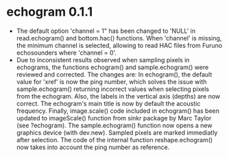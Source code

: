 # echogram 0.1.1
* The default option 'channel = 1" has been changed to 'NULL' in read.echogram() and bottom.hac() functions. When 'channel' is missing, the minimum channel is selected, allowing to read HAC files from Furuno echosounders where 'channel = 0'.
* Due to inconsistent results observed when sampling pixels in echograms, the functions echogram() and sample.echogram() were reviewed and corrected. The changes are:
In echogram(), the default value for 'xref' is now the ping number, which solves the issue with sample.echogram() returning incorrect values when selecting pixels from the echogram. Also, the labels in the vertical axis (depths) are now correct. The echogram's main title is now by default the acoustic frequency. Finally, image.scale() code included in echogram() has been updated to imageScale() function from sinkr package by Marc Taylor (see ?echogram).
The sample.echogram() function now opens a new graphics device (with dev.new). Sampled pixels are marked immediatly after selection. The code of the internal function reshape.echogram() now takes into account the ping number as reference. 